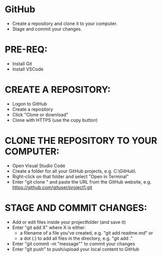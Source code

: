 # GitHub
- Create a repository and clone it to your computer.
- Stage and commit your changes.

# PRE-REQ:
- Install Git
- Install VSCode

# CREATE A REPOSITORY:
- Logon to GitHub
- Create a repository
- Click "Clone or download"
- Clone with HTTPS (use the copy button)

# CLONE THE REPOSITORY TO YOUR COMPUTER:
- Open Visual Studio Code
- Create a folder for all your GitHub projects, e.g. C:\GitHub\
- Right-click on that folder and select "Open in Terminal"
- Enter "git clone " and paste the URL from the GitHub website, e.g. https://github.com/gituser/project1.git

# STAGE AND COMMIT CHANGES:
- Add or edit files inside your projectfolder (and save it)
- Enter "git add X" where X is either:
	- a filename of a file you've created, e.g. "git add readme.md" or 
	- a dot (.) to add all files in the directory, e.g. "git add ."
- Enter "git commit -m "message"" to commit your changes 
- Enter "git push" to push/upload your local content to GitHub